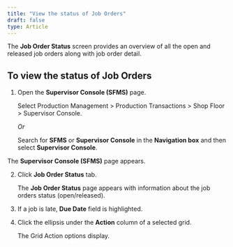 ```yaml
---
title: "View the status of Job Orders"
draft: false
type: Article
---
```


The **Job Order Status** screen provides an overview of all the open and released job orders along with job order detail.

## To view the status of Job Orders

1.  Open the **Supervisor Console (SFMS)** page.

    Select Production Management > Production Transactions > Shop Floor > Supervisor Console.

    *Or*

     Search for **SFMS** or **Supervisor Console** in the **Navigation box** and then select **Supervisor Console**.

  The **Supervisor Console (SFMS)** page appears.

2.  Click **Job Order Status** tab.

    The **Job Order Status** page appears with information about the job orders status (open/released).

3.  If a job is late, **Due Date** field is highlighted.
4.  Click the ellipsis under the **Action** column of a selected grid.

    The Grid Action options display.